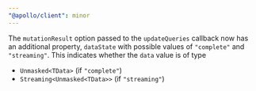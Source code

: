 ```yaml
---
"@apollo/client": minor
---
```


The `mutationResult` option passed to the `updateQueries` callback now has an
additional property, `dataState` with possible values of `"complete"` and `"streaming"`.
This indicates whether the `data` value is of type
* `Unmasked<TData>` (if `"complete"`)
* `Streaming<Unmasked<TData>>` (if `"streaming"`)
